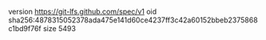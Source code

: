 version https://git-lfs.github.com/spec/v1
oid sha256:4878315052378ada475e141d60ce4237ff3c42a60152bbeb2375868c1bd9f76f
size 5493
